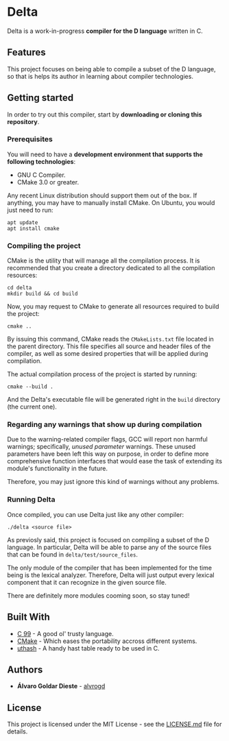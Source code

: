 # Delta

Delta is a work-in-progress **compiler for the D language** written in C.

## Features

This project focuses on being able to compile a subset of the D language, so that is helps its author in learning about compiler technologies.

## Getting started

In order to try out this compiler, start by **downloading or cloning this repository**.

### Prerequisites

You will need to have a **development environment that supports the following technologies**:

* GNU C Compiler.
* CMake 3.0 or greater.

Any recent Linux distribution should support them out of the box. If anything, you may have to manually install CMake. On Ubuntu, you would just need to run:

```
apt update
apt install cmake
```

### Compiling the project

CMake is the utility that will manage all the compilation process. It is recommended that you create a directory dedicated to all the compilation resources:

```
cd delta
mkdir build && cd build
```

Now, you may request to CMake to generate all resources required to build the project:

```
cmake ..
```

By issuing this command, CMake reads the `CMakeLists.txt` file located in the parent directory. This file specifies all source and header files of the compiler, as well as some desired properties that will be applied during compilation.

The actual compilation process of the project is started by running:

```
cmake --build .
```

And the Delta's executable file will be generated right in the `build` directory (the current one).

### Regarding any warnings that show up during compilation

Due to the warning-related compiler flags, GCC will report non harmful warnings; specifically, _unused parameter_ warnings. These unused parameters have been left this way on purpose, in order to define more comprehensive function interfaces that would ease the task of extending its module's functionality in the future.

Therefore, you may just ignore this kind of warnings without any problems.

### Running Delta

Once compiled, you can use Delta just like any other compiler:

```
./delta <source file>
```

As previosly said, this project is focused on compiling a subset of the D language. In particular, Delta will be able to parse any of the source files that can be found in `delta/test/source_files`.

The only module of the compiler that has been implemented for the time being is the lexical analyzer. Therefore, Delta will just output every lexical component that it can recognize in the given source file.

There are definitely more modules cooming soon, so stay tuned!

## Built With

* [C 99]() - A good ol' trusty language.
* [CMake](https://cmake.org/) - Which eases the portability accross different systems.
* [uthash](https://troydhanson.github.io/uthash/) - A handy hast table ready to be used in C.

## Authors

* **Álvaro Goldar Dieste** - [alvrogd](https://github.com/alvrogd)

## License

This project is licensed under the MIT License - see the [LICENSE.md](LICENSE.md) file for details.
